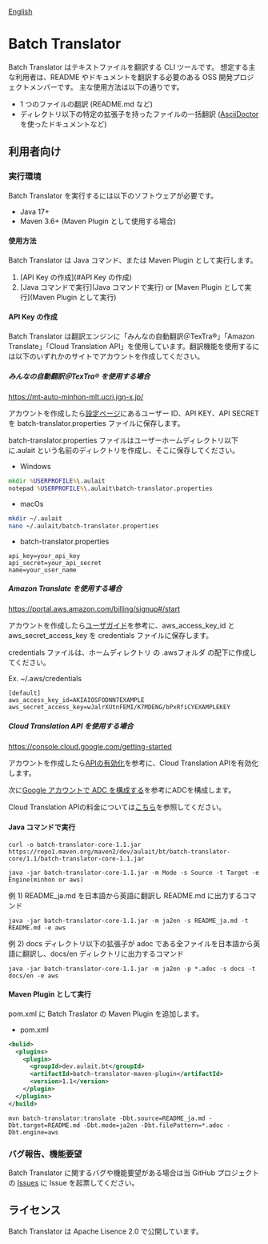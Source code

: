 [English](README.md)

# Batch Translator

Batch Translator はテキストファイルを翻訳する CLI ツールです。
想定する主な利用者は、README やドキュメントを翻訳する必要のある OSS 開発プロジェクトメンバーです。
主な使用方法は以下の通りです。

- 1 つのファイルの翻訳 (README.md など)
- ディレクトリ以下の特定の拡張子を持ったファイルの一括翻訳 ([AsciiDoctor](https://asciidoctor.org/)を使ったドキュメントなど)

## 利用者向け

### 実行環境

Batch Translator を実行するには以下のソフトウェアが必要です。

- Java 17+
- Maven 3.6+ (Maven Plugin として使用する場合)

#### 使用方法

Batch Translator は Java コマンド、または Maven Plugin として実行します。

1. [API Key の作成](#API Key の作成)
1. [Java コマンドで実行](Java コマンドで実行) or [Maven Plugin として実行](Maven Plugin として実行)

#### API Key の作成

Batch Translator は翻訳エンジンに「みんなの自動翻訳＠TexTra®」「Amazon Translate」「Cloud Translation API」を使用しています。翻訳機能を使用するには以下のいずれかのサイトでアカウントを作成してください。

##### みんなの自動翻訳＠TexTra® を使用する場合

https://mt-auto-minhon-mlt.ucri.jgn-x.jp/

アカウントを作成したら[設定ページ](https://mt-auto-minhon-mlt.ucri.jgn-x.jp/content/setting/user/edit/)にあるユーザー ID、API KEY、API SECRET を batch-translator.properties ファイルに保存します。

batch-translator.properties ファイルはユーザーホームディレクトリ以下に.aulait という名前のディレクトリを作成し、そこに保存してください。

- Windows

```bat
mkdir %USERPROFILE%\.aulait
notepad %USERPROFILE%\.aulait\batch-translator.properties
```

- macOs

```sh
mkdir ~/.aulait
nano ~/.aulait/batch-translator.properties
```

- batch-translator.properties

```properties
api_key=your_api_key
api_secret=your_api_secret
name=your_user_name
```

##### Amazon Translate を使用する場合

https://portal.aws.amazon.com/billing/signup#/start

アカウントを作成したら[ユーザガイド](https://docs.aws.amazon.com/ja_jp/cli/latest/userguide/cli-configure-files.html)を参考に、aws_access_key_id と aws_secret_access_key を credentials ファイルに保存します。

credentials ファイルは、ホームディレクトリ の .awsフォルダ の配下に作成してください。

Ex. ~/.aws/credentials
```properties
[default]
aws_access_key_id=AKIAIOSFODNN7EXAMPLE
aws_secret_access_key=wJalrXUtnFEMI/K7MDENG/bPxRfiCYEXAMPLEKEY
```

##### Cloud Translation API を使用する場合

https://console.cloud.google.com/getting-started

アカウントを作成したら[APIの有効化](https://cloud.google.com/translate/docs/setup#api)を参考に、Cloud Translation APIを有効化します。

次に[Google アカウントで ADC を構成する](https://cloud.google.com/docs/authentication/provide-credentials-adc#google-idp)を参考にADCを構成します。

Cloud Translation APIの料金については[こちら](https://cloud.google.com/translate/pricing?hl=ja#basic-pricing)を参照してください。

#### Java コマンドで実行

```
curl -o batch-translator-core-1.1.jar https://repo1.maven.org/maven2/dev/aulait/bt/batch-translator-core/1.1/batch-translator-core-1.1.jar

java -jar batch-translator-core-1.1.jar -m Mode -s Source -t Target -e Engine(minhon or aws)
```

例 1) README_ja.md を日本語から英語に翻訳し README.md に出力するコマンド

```
java -jar batch-translator-core-1.1.jar -m ja2en -s README_ja.md -t README.md -e aws
```

例 2) docs ディレクトリ以下の拡張子が adoc である全ファイルを日本語から英語に翻訳し、docs/en ディレクトリに出力するコマンド

```
java -jar batch-translator-core-1.1.jar -m ja2en -p *.adoc -s docs -t docs/en -e aws
```

#### Maven Plugin として実行

pom.xml に Batch Traslator の Maven Plugin を追加します。

- pom.xml

```xml
<bulid>
  <plugins>
    <plugin>
      <groupId>dev.aulait.bt</groupId>
      <artifactId>batch-translator-maven-plugin</artifactId>
      <version>1.1</version>
    </plugin>
  </plugins>
</build>
```

```
mvn batch-translator:translate -Dbt.source=README_ja.md -Dbt.target=README.md -Dbt.mode=ja2en -Dbt.filePattern=*.adoc -Dbt.engine=aws
```

### バグ報告、機能要望

Batch Translator に関するバグや機能要望がある場合は当 GitHub プロジェクトの [Issues](https://github.com/project-au-lait/batch-translator/issues) に Issue を起票してください。

## ライセンス

Batch Translator は Apache Lisence 2.0 で公開しています。
